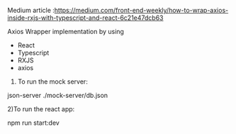 Medium article :https://medium.com/front-end-weekly/how-to-wrap-axios-inside-rxjs-with-typescript-and-react-6c21e47dcb63

Axios Wrapper implementation by using 
- React
- Typescript
- RXJS
- axios

1) To run the mock server:  

json-server ./mock-server/db.json

2)To run the react app: 

npm run start:dev


